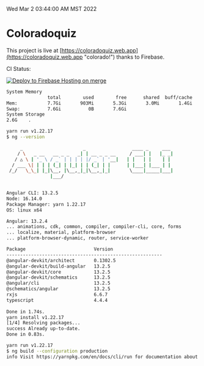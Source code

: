 Wed Mar  2 03:44:00 AM MST 2022

# Coloradoquiz


This project is live at [https://coloradoquiz.web.app](https://coloradoquiz.web.app "colorado!") thanks to Firebase.

CI Status: 

[![Deploy to Firebase Hosting on merge](https://github.com/teamkushal/coloradoquiz/actions/workflows/firebase-hosting-merge.yml/badge.svg)](https://github.com/teamkushal/coloradoquiz/actions/workflows/firebase-hosting-merge.yml)

```bash
System Memory
               total        used        free      shared  buff/cache   available
Mem:           7.7Gi       903Mi       5.3Gi       3.0Mi       1.4Gi       6.5Gi
Swap:          7.6Gi          0B       7.6Gi
System Storage
2.6G	.
```
```bash
yarn run v1.22.17
$ ng --version

     _                      _                 ____ _     ___
    / \   _ __   __ _ _   _| | __ _ _ __     / ___| |   |_ _|
   / △ \ | '_ \ / _` | | | | |/ _` | '__|   | |   | |    | |
  / ___ \| | | | (_| | |_| | | (_| | |      | |___| |___ | |
 /_/   \_\_| |_|\__, |\__,_|_|\__,_|_|       \____|_____|___|
                |___/
    

Angular CLI: 13.2.5
Node: 16.14.0
Package Manager: yarn 1.22.17
OS: linux x64

Angular: 13.2.4
... animations, cdk, common, compiler, compiler-cli, core, forms
... localize, material, platform-browser
... platform-browser-dynamic, router, service-worker

Package                         Version
---------------------------------------------------------
@angular-devkit/architect       0.1302.5
@angular-devkit/build-angular   13.2.5
@angular-devkit/core            13.2.5
@angular-devkit/schematics      13.2.5
@angular/cli                    13.2.5
@schematics/angular             13.2.5
rxjs                            6.6.7
typescript                      4.4.4
    
Done in 1.74s.
yarn install v1.22.17
[1/4] Resolving packages...
success Already up-to-date.
Done in 0.83s.
```
```bash
yarn run v1.22.17
$ ng build --configuration production
info Visit https://yarnpkg.com/en/docs/cli/run for documentation about this command.
```
